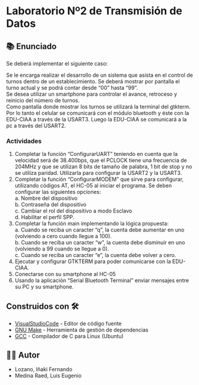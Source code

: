 # Laboratorio Nº2 de Transmisión de Datos

## 📚 Enunciado

Se deberá implementar el siguiente caso:  

Se le encarga realizar el desarrollo de un sistema que asista en el control de turnos dentro de un establecimiento. Se deberá mostrar por pantalla el turno actual y se podrá contar desde “00” hasta “99”.  
Se desea utilizar un smartphone para controlar el avance, retroceso y reinicio del número
de turnos.  
Como pantalla donde mostrar los turnos se utilizará la terminal del gtkterm. Por lo tanto el celular se comunicará con el módulo bluetooth y éste con la EDU-CIAA a través de la USART3. Luego la EDU-CIAA se comunicará a la pc a través del USART2.  

### Actividades

1. Completar la función “ConfigurarUART” teniendo en cuenta que la velocidad será de 38.400bps, que el PCLOCK tiene una frecuencia de 204MHz y que se utilizan 8
bits de tamaño de palabra, 1 bit de stop y no se utiliza paridad. Utilizarla para configurar la USART2 y la USART3.   
2. Completar la función “ConfigurarMODEM” que sirve para configurar, utilizando códigos AT, el HC-05 al iniciar el programa. Se deben configurar las siguientes opciones:  
a. Nombre del dispositivo  
b. Contraseña del dispositivo  
c. Cambiar el rol del dispositivo a modo Esclavo  
d. Habilitar el perfil SPP.  
3. Completar la función main implementando la lógica propuesta:  
a. Cuando se reciba un caracter “q”, la cuenta debe aumentar en uno (volviendo a cero cuando llegue a 100).  
b. Cuando se reciba un caracter “w”, la cuenta debe disminuir en uno (volviendo a 99 cuando se llegue a 0).  
c. Cuando se reciba un caracter “e”, la cuenta debe volver a cero.  
4. Ejecutar y configurar GTKTERM para poder comunicarse con la EDU-CIAA.  
5. Conectarse con su smartphone al HC-05  
6. Usando la aplicación “Serial Bluetooth Terminal” enviar mensajes entre su PC y su smartphone.  

## Construidos con 🛠️

* [VisualStudioCode](https://code.visualstudio.com/) - Editor de código fuente
* [GNU Make](https://www.gnu.org/software/make/) - Herramienta de gestión de dependencias
* [GCC](https://gcc.gnu.org/) - Compilador de C para Linux (Ubuntu)

## 👨‍💻 Autor

- Lozano, Iñaki Fernando
- Medina Raed, Luis Eugenio